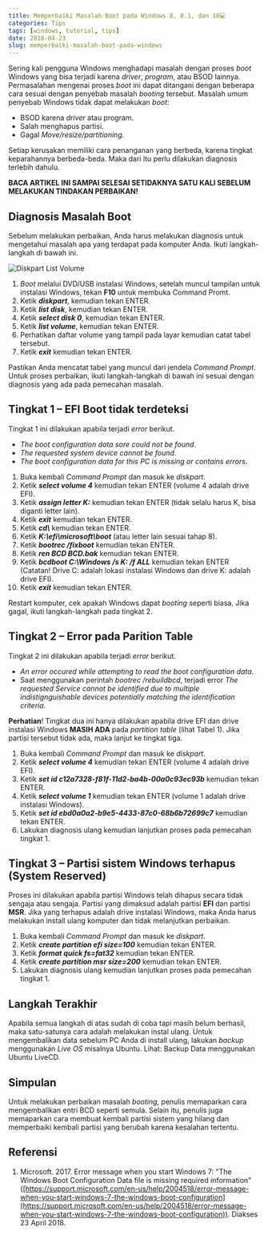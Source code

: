 ```yaml
---
title: Memperbaiki Masalah Boot pada Windows 8, 8.1, dan 10💻
categories: Tips
tags: [windows, tutorial, tips]
date: 2018-04-23
slug: memperbaiki-masalah-boot-pada-windows
---
```


Sering kali pengguna Windows menghadapi masalah dengan proses *boot* Windows yang bisa terjadi karena *driver*,
*program*, atau BSOD lainnya. Permasalahan mengenai proses *boot* ini dapat ditangani dengan beberapa cara sesuai dengan
penyebab masalah *booting* tersebut. Masalah umum penyebab Windows tidak dapat melakukan *boot*:

- BSOD karena *driver* atau program.
- Salah menghapus partisi.
- Gagal *Move/resize/partitioning*.

Setiap kerusakan memiliki cara penanganan yang berbeda, karena tingkat keparahannya berbeda-beda. Maka dari itu perlu
dilakukan diagnosis terlebih dahulu.

**BACA ARTIKEL INI SAMPAI SELESAI SETIDAKNYA SATU KALI SEBELUM MELAKUKAN TINDAKAN PERBAIKAN!**

## Diagnosis Masalah Boot

Sebelum melakukan perbaikan, Anda harus melakukan diagnosis untuk mengetahui masalah apa yang terdapat pada komputer
Anda. Ikuti langkah-langkah di bawah ini.

![Diskpart List Volume](https://blob.kodesiana.com/kodesiana-public-assets/posts/2018/2/diskpart-list-volume.jpg)

1. *Boot* melalui DVD/USB instalasi Windows, setelah muncul tampilan untuk instalasi Windows, tekan **F10** untuk
   membuka Command Promt.
2. Ketik ***diskpart***, kemudian tekan ENTER.
3. Ketik ***list disk***, kemudian tekan ENTER.
4. Ketik ***select disk 0***, kemudian tekan ENTER.
5. Ketik ***list volume***, kemudian tekan ENTER.
6. Perhatikan daftar volume yang tampil pada layar kemudian catat tabel tersebut.
7. Ketik ***exit*** kemudian tekan ENTER.

Pastikan Anda mencatat tabel yang muncul dari jendela *Command Prompt*. Untuk proses perbaikan, ikuti langkah-langkah di
bawah ini sesuai dengan diagnosis yang ada pada pemecahan masalah.

## Tingkat 1 – EFI Boot tidak terdeteksi

Tingkat 1 ini dilakukan apabila terjadi *error* berikut.

- *The boot configuration data sore could not be found*.
- *The requested system device cannot be found*.
- *The boot configuration data for this PC is missing or contains errors*.

1. Buka kembali *Command Prompt* dan masuk ke *diskpart*.
2. Ketik ***select volume 4*** kemudian tekan ENTER (volume 4 adalah drive EFI).
3. Ketik ***assign letter K:*** kemudian tekan ENTER (tidak selalu harus K, bisa diganti letter lain).
4. Ketik ***exit*** kemudian tekan ENTER.
5. Ketik ***cd\\*** kemudian tekan ENTER.
6. Ketik ***K:\\efi\\microsoft\\boot*** (atau letter lain sesuai tahap 8).
7. Ketik ***bootrec /fixboot*** kemudian tekan ENTER.
8. Ketik ***ren BCD BCD.bak*** kemudian tekan ENTER.
9. Ketik ***bcdboot C:\\Windows /s K: /f ALL*** kemudian tekan ENTER (Catatan! Drive C: adalah lokasi instalasi Windows
   dan drive K: adalah drive EFI).
10. Ketik ***exit*** kemudian tekan ENTER.

Restart komputer, cek apakah Windows dapat *booting* seperti biasa. Jika gagal, ikuti langkah-langkah pada tingkat 2.

## Tingkat 2 – Error pada Parition Table

Tingkat 2 ini dilakukan apabila terjadi *error* berikut.

- *An error occured while attempting to read the boot configuration data*.
- Saat menggunakan perintah *bootrec /rebuildbcd*, terjadi error *The requested Service cannot be identified due to
  multiple indistignguishable devices potentially matching the identification criteria*.

**Perhatian**! Tingkat dua ini hanya dilakukan apabila drive EFI dan drive instalasi Windows **MASIH ADA** pada
*partition table* (lihat Tabel 1). Jika partisi tersebut tidak ada, maka lanjut ke tingkat tiga.

1. Buka kembali *Command Prompt* dan masuk ke *diskpart*.
2. Ketik ***select volume 4*** kemudian tekan ENTER (volume 4 adalah drive EFI).
3. Ketik ***set id c12a7328-f81f-11d2-ba4b-00a0c93ec93b*** kemudian tekan ENTER.
4. Ketik ***select volume 1*** kemudian tekan ENTER (volume 1 adalah drive instalasi Windows).
5. Ketik ***set id ebd0a0a2-b9e5-4433-87c0-68b6b72699c7*** kemudian tekan ENTER.
6. Lakukan diagnosis ulang kemudian lanjutkan proses pada pemecahan tingkat 1.

## Tingkat 3 – Partisi sistem Windows terhapus (System Reserved)

Proses ini dilakukan apabila partisi Windows telah dihapus secara tidak sengaja atau sengaja. Partisi yang dimaksud
adalah partisi **EFI** dan partisi **MSR**. Jika yang terhapus adalah drive instalasi Windows, maka Anda harus melakukan
install ulang komputer dan tidak melanjutkan perbaikan.

1. Buka kembali *Command Prompt* dan masuk ke *diskpart*.
2. Ketik ***create partition efi size=100*** kemudian tekan ENTER.
3. Ketik ***format quick fs=fat32*** kemudian tekan ENTER.
4. Ketik ***create partition msr size=200*** kemudian tekan ENTER.
5. Lakukan diagnosis ulang kemudian lanjutkan proses pada pemecahan tingkat 1.

## Langkah Terakhir

Apabila semua langkah di atas sudah di coba tapi masih belum berhasil, maka satu-satunya cara adalah melakukan instal
ulang. Untuk mengembalikan data sebelum PC Anda di install ulang, lakukan *backup* menggunakan *Live OS* misalnya
Ubuntu. Lihat: Backup Data menggunakan Ubuntu LiveCD.

## Simpulan

Untuk melakukan perbaikan masalah *booting*, penulis memaparkan cara mengembalikan entri BCD seperti semula. Selain itu,
penulis juga memaparkan cara membuat kembali partisi sistem yang hilang dan memperbaiki kembali partisi yang berubah
karena kesalahan tertentu.

## Referensi

1. Microsoft. 2017. Error message when you start Windows 7: "The Windows Boot Configuration Data file is missing
   required information"
   ([https://support.microsoft.com/en-us/help/2004518/error-message-when-you-start-windows-7-the-windows-boot-configuration](https://support.microsoft.com/en-us/help/2004518/error-message-when-you-start-windows-7-the-windows-boot-configuration)).
   Diakses 23 April 2018.
